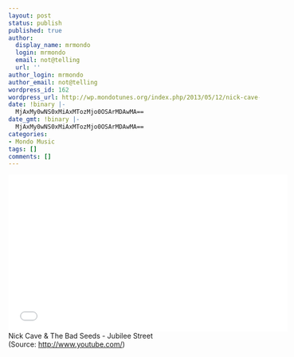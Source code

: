 ```yaml
---
layout: post
status: publish
published: true
author:
  display_name: mrmondo
  login: mrmondo
  email: not@telling
  url: ''
author_login: mrmondo
author_email: not@telling
wordpress_id: 162
wordpress_url: http://wp.mondotunes.org/index.php/2013/05/12/nick-cave-the-bad-seeds-jubilee-street/
date: !binary |-
  MjAxMy0wNS0xMiAxMTozMjo0OSArMDAwMA==
date_gmt: !binary |-
  MjAxMy0wNS0xMiAxMTozMjo0OSArMDAwMA==
categories:
- Mondo Music
tags: []
comments: []
---
```

<iframe width="560" height="315" src="//www.youtube.com/embed/PwS0qu7pL8k" frameborder="0"> </iframe>
Nick Cave &amp; The Bad Seeds - Jubilee Street
<div class="attribution">(<span>Source:</span> <a href="http://www.youtube.com/">http://www.youtube.com/</a>)</div>

